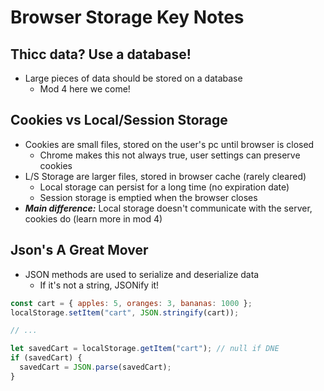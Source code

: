 # Browser Storage Key Notes

## Thicc data? Use a database!

- Large pieces of data should be stored on a database
  - Mod 4 here we come!

## Cookies vs Local/Session Storage

- Cookies are small files, stored on the user's pc until browser is closed
  - Chrome makes this not always true, user settings can preserve cookies
- L/S Storage are larger files, stored in browser cache (rarely cleared)
  - Local storage can persist for a long time (no expiration date)
  - Session storage is emptied when the browser closes
- **_Main difference:_** Local storage doesn't communicate with the server, cookies do (learn more in mod 4)

## Json's A Great Mover

- JSON methods are used to serialize and deserialize data
  - If it's not a string, JSONify it!

```js
const cart = { apples: 5, oranges: 3, bananas: 1000 };
localStorage.setItem("cart", JSON.stringify(cart));

// ...

let savedCart = localStorage.getItem("cart"); // null if DNE
if (savedCart) {
  savedCart = JSON.parse(savedCart);
}
```
